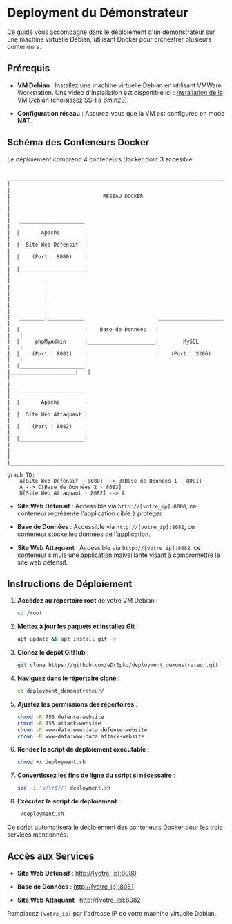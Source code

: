 # Deployment du Démonstrateur

Ce guide vous accompagne dans le déploiement d'un démonstrateur sur une machine virtuelle Debian, utilisant Docker pour orchestrer plusieurs conteneurs.

## Prérequis

- **VM Debian** : Installez une machine virtuelle Debian en utilisant VMWare Workstation. Une vidéo d'installation est disponible ici : [Installation de la VM Debian](https://youtu.be/pr54p_7nEHA?si=3T9XeOvmft6K17Sh) (choisissez SSH à 8min23).

- **Configuration réseau** : Assurez-vous que la VM est configurée en mode **NAT**.

## Schéma des Conteneurs Docker

Le déploiement comprend 4 conteneurs Docker dont 3 accesible :

```
 _________________________________________________________________________
|                                                                         |                           
|                              RÉSEAU DOCKER                              |   
|                                                                         |
|   _____________________                                                 |
|  |       Apache        |                                                |  
|  |  Site Web Défensif  |                                                |
|  |    (Port : 8080)    |                                                |
|  |_____________________|                                                |
|           |                                                             |
|           |                                                             |
|           |                                                             |                          
|   ________|____________                        _____________________    |
|  |                     |    Base de Données   |                     |   |
|  |     phpMyAdmin      |______________________|        MySQL        |   |
|  |    (Port : 8081)    |                      |    (Port : 3306)    |   |
|  |_____________________|                      |_____________________|   |
|                                                                         |
|   _____________________                                                 |
|  |       Apache        |                                                |
|  |  Site Web Attaquant |                                                |
|  |    (Port : 8082)    |                                                |
|  |_____________________|                                                |
|                                                                         |
|_________________________________________________________________________|
```

```mermaid
graph TD;
    A[Site Web Défensif - 8080] --> B[Base de Données 1 - 8081]
    A --> C[Base de Données 2 - 8083]
    D[Site Web Attaquant - 8082] --> A
```

- **Site Web Défensif** : Accessible via `http://[votre_ip]:8080`, ce conteneur représente l'application cible à protéger.

- **Base de Données** : Accessible via `http://[votre_ip]:8081`, ce conteneur stocke les données de l'application.

- **Site Web Attaquant** : Accessible via `http://[votre_ip]:8082`, ce conteneur simule une application malveillante visant à compromettre le site web défensif.

## Instructions de Déploiement

1. **Accédez au répertoire root** de votre VM Debian :

   ```bash
   cd /root
   ```

2. **Mettez à jour les paquets et installez Git** :

   ```bash
   apt update && apt install git -y
   ```

3. **Clonez le dépôt GitHub** :

   ```bash
   git clone https://github.com/eDr0pko/deployment_demonstrateur.git
   ```

4. **Naviguez dans le répertoire cloné** :

   ```bash
   cd deployment_demonstrateur/
   ```

5. **Ajustez les permissions des répertoires** :

   ```bash
   chmod -R 755 defense-website
   chmod -R 755 attack-website
   chown -R www-data:www-data defense-website
   chown -R www-data:www-data attack-website
   ```

6. **Rendez le script de déploiement exécutable** :

   ```bash
   chmod +x deployment.sh
   ```

7. **Convertissez les fins de ligne du script si nécessaire** :

   ```bash
   sed -i 's/\r$//' deployment.sh
   ```

8. **Exécutez le script de déploiement** :

   ```bash
   ./deployment.sh
   ```

Ce script automatisera le déploiement des conteneurs Docker pour les trois services mentionnés.

## Accès aux Services

- **Site Web Défensif** : [http://[votre_ip]:8080](http://[votre_ip]:8080)

- **Base de Données** : [http://[votre_ip]:8081](http://[votre_ip]:8081)

- **Site Web Attaquant** : [http://[votre_ip]:8082](http://[votre_ip]:8082)

Remplacez `[votre_ip]` par l'adresse IP de votre machine virtuelle Debian.


